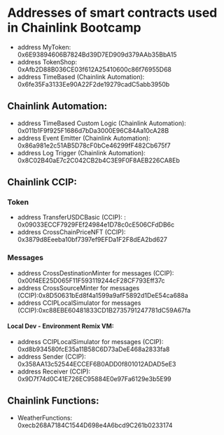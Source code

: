 # Addresses of smart contracts used in Chainlink Bootcamp
- address MyToken: 0x6E93894606B7824Bd39D7ED909d379AAb35BbA15
- address TokenShop: 0xAfb2D88B036CE03f612A25410600c86f76955D68
- address TimeBased (Chainlink Automation): 0x6fe35Fa3133Ee90A22F2de19279cadC5abb3950b

## Chainlink Automation:
- address TimeBased Custom Logic (Chainlink Automation): 0x011b1F9f925F1686d7bDa3000E96C84Aa10cA28B
- address Event Emitter (Chainlink Automation): 0x86a981e2c51AB5D78cF0bCe46299fF482Cb675f7
- address Log Trigger (Chainlink Automation): 0x8C02B40aE7c2C042CB2b4C3E9F0F8AEB226CA8Eb

## Chainlink CCIP:
### Token
- address TransferUSDCBasic (CCIP): : 0x09033ECCF7929FEf24984e1D78c0cE506CFdDB6c
- address CrossChainPriceNFT (CCIP): 0x3879d8Eeeba10bf7397ef9EFDa1F2F8dEA2bd627

### Messages
- address CrossDestinationMinter for messages (CCIP): 0x00f4EE25D065F11F593119244cF28CF793Eff37c
- address CrossSourceMinter for messages (CCIP):0x8D50631bEd8f4a1599a9afF5892d1DeE54ca688a
- address CCIPLocalSimulator for messages (CCIP):0xc88EBE60481833CD1B2735791247781dC59A67fa

#### Local Dev - Environment Remix VM:
- address CCIPLocalSimulator for messages (CCIP): 0xd8b934580fcE35a11B58C6D73aDeE468a2833fa8
- address Sender (CCIP):  0x358AA13c52544ECCEF6B0ADD0f801012ADAD5eE3
- address Receiver (CCIP): 0x9D7f74d0C41E726EC95884E0e97Fa6129e3b5E99

## Chainlink Functions:
- WeatherFunctions: 0xecb268A7184C1544D698e4A6bcd9C261b0233174